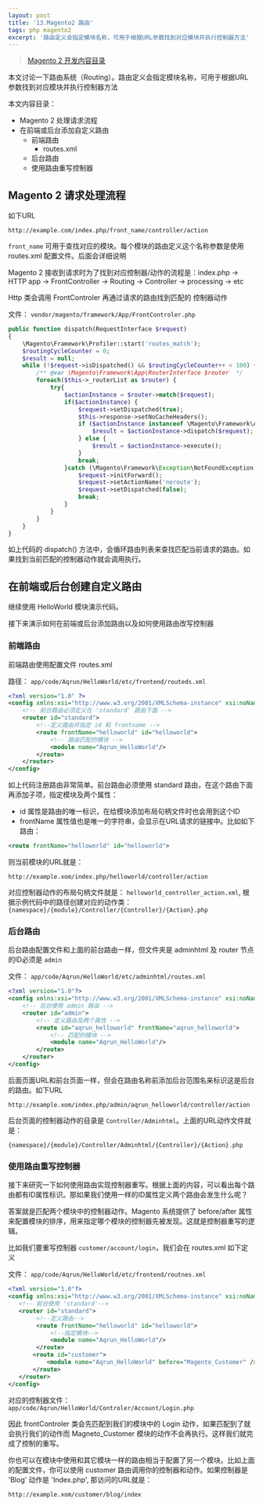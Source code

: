 ```yaml
---
layout: post
title: '13.Magento2 路由'
tags: php magento2
excerpt: '路由定义会指定模块名称，可用于根据URL参数找到对应模块并执行控制器方法'
---
```


> [Magento 2 开发内容目录](/2020/02/02/0.magento-menu.html)

本文讨论一下路由系统（Routing）。路由定义会指定模块名称，可用于根据URL参数找到对应模块并执行控制器方法

本文内容目录：

* Magento 2 处理请求流程
* 在前端或后台添加自定义路由
    * 前端路由
        * routes.xml
    * 后台路由
    * 使用路由重写控制器

## Magento 2 请求处理流程

如下URL

```
http://example.com/index.php/front_name/controller/action
```

`front_name` 可用于查找对应的模块。每个模块的路由定义这个名称参数是使用 routes.xml 配置文件。后面会详细说明

Magento 2 接收到请求时为了找到对应控制器/动作的流程是：index.php -> HTTP app -> FrontController -> Routing -> Controller -> processing -> etc

Http 类会调用 FrontControler 再通过请求的路由找到匹配的 控制器动作

文件： `vendor/magento/framework/App/FrontControler.php`

```php
public function dispatch(RequestInterface $request)
{
    \Magento\Framework\Profiler::start('routes_match');
    $routingCycleCounter = 0;
    $result = null;
    while (!$request->isDispatched() && $routingCycleCounter++ < 100) {
        /** @var \Magento\Framework\App\RouterInterface $router  */
        foreach($this->_routerList as $router) {
            try{
                $actionInstance = $router->match($request);
                if($actionInstance) {
                    $request->setDispatched(true);
                    $this->response->setNoCacheHeaders();
                    if ($actionInstance instanceof \Magento\Framework\App\Action\AbstractAction) {
                        $result = $actionInstance->dispatch($request);
                    } else {
                        $result = $actionInstance->execute();
                    }
                    break;
                }catch (\Magento\Framework\Exception\NotFoundException $e) {
                    $request->initForward();
                    $request->setActionName('noroute');
                    $request->setDispatched(false);
                    break;
                }
            }
        }
    }
}
```

如上代码的 dispatch() 方法中，会循环路由列表来查找匹配当前请求的路由。如果找到当前匹配的控制器动作就会调用执行。

## 在前端或后台创建自定义路由

继续使用 HelloWorld 模块演示代码。

接下来演示如何在前端或后台添加路由以及如何使用路由改写控制器

### 前端路由

前端路由使用配置文件 routes.xml

路径： `app/code/Aqrun/HelloWorld/etc/frontend/routeds.xml`

```xml
<?xml version="1.0" ?>
<config xmlns:xsi="http://www.w3.org/2001/XMLSchema-instance" xsi:noNamespaceSchemaLocation="urn:magento:framework:App/etc/routes.xsd">
    <!-- 前台路由必须定义在 'standard' 路由下面 -->
    <router id="standard">
        <!--定义路由并指定 id 和 frontname -->
        <route frontName="helloworld" id="helloworld">
            <!-- 路由匹配的模块 -->
            <module name="Aqrun_HelloWorld"/>
        </route>
    </router>
</config>
```

如上代码注册路由非常简单。前台路由必须使用 standard 路由，在这个路由下面再添加子项，指定模块及两个属性：

* id 属性是路由的唯一标识，在给模块添加布局句柄文件时也会用到这个ID
* frontName 属性值也是唯一的字符串，会显示在URL请求的链接中。比如如下路由：

```xml
<route frontName="helloworld" id="helloworld">
```

则当前模块的URL就是：

```
http://example.xom/index.php/helloworld/controller/action
```

对应控制器动作的布局句柄文件就是： `helloworld_controller_action.xml`, 根据示例代码中的路径创建对应的动作类： `{namespace}/{module}/Controller/{Controller}/{Action}.php`

### 后台路由

后台路由配置文件和上面的前台路由一样，但文件夹是 adminhtml 及 router 节点的ID必须是 `admin`

文件： `app/code/Aqrun/HelloWorld/etc/adminhtml/routes.xml`

```xml
<?xml version="1.0"?>
<config xmlns:xsi="http://www.w3.org/2001/XMLSchema-instance" xsi:noNamespaceSchemaLocation="urn:magento:framework:App/etc/routes.xsd">
    <!-- 后台使用 admin 路由 -->
    <router id="admin">
        <!-- 定义路由及两个属性 -->
        <route id="aqrun_helloworld" frontName="aqrun_helloworld">
            <!-- 匹配的模块 -->
            <module name="Aqrun_HelloWorld"/>
        </route>
    </router>
</config>
```

后面页面URL和前台页面一样，但会在路由名称前添加后台范围名来标识这是后台的路由。如下URL

```
http://example.xom/index.php/admin/aqrun_helloworld/controller/action
```

后台页面的控制器动作的目录是 `Controller/Adminhtml`。上面的URL动作文件就是：

```
{namespace}/{module}/Controller/Adminhtml/{Controller}/{Action}.php
```

### 使用路由重写控制器

接下来研究一下如何使用路由实现控制器重写。根据上面的内容，可以看出每个路由都有ID属性标识。那如果我们使用一样的ID属性定义两个路由会发生什么呢？

答案就是匹配两个模块中的控制器动作。Magento 系统提供了 before/after 属性来配置模块的排序，用来指定哪个模块的控制器先被发现。这就是控制器重写的逻辑。

比如我们要重写控制器 `customer/account/login`，我们会在 routes.xml 如下定义

文件： `app/code/Aqrun/HelloWorld/etc/frontend/routnes.xml`

```xml
<?xml version="1.0"?>
<config xmlns:xsi="http://www.w3.org/2001/XMLSchema-instance" xsi:noNamespaceSchemaLocation="urn:magento:framework:App/etc/routes.xsd">
   <!-- 前台使用 'standard'-->
   <router id="standard">
        <!--定义路由-->
        <route frontName="helloworld" id="helloworld">
            <!--指定模块-->
            <module name="Aqrun_HelloWorld"/>
        </route>
       <route id="customer">
           <module name="Aqrun_HelloWorld" before="Magento_Customer" />
       </route>
   </router>
</config>
```

对应的控制器文件： `app/code/Aqrun/HelloWorld/Controler/Account/Login.php`

因此 frontControler 类会先匹配到我们的模块中的 Login 动作，如果匹配到了就会执行我们的动作而 Magneto_Customer 模块的动作不会再执行。这样我们就完成了控制的重写。

你也可以在模块中使用和其它模块一样的路由相当于配置了另一个模块。比如上面的配置文件，你可以使用 customer 路由调用你的控制器和动作。如果控制器是 'Blog' 动作是 'Index.php', 那访问的URL就是：

```
http://example.xom/customer/blog/index
```

